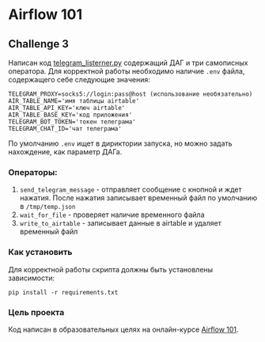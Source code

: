 # Airflow 101

## Challenge 3

Написан код [telegram_listerner.py](https://github.com/dimk00z/airflow_3/blob/master/dags/telegram_listener.py) содержащий ДАГ и три самописных оператора.
Для корректной работы необходимо наличие `.env` файла, содержащего себе следующие значения:

```
TELEGRAM_PROXY=socks5://login:pass@host (использование необязательно)
AIR_TABLE_NAME='имя таблицы airtable'
AIR_TABLE_API_KEY='ключ airtable'
AIR_TABLE_BASE_KEY='код приложения'
TELEGRAM_BOT_TOKEN='токен телеграма'
TELEGRAM_CHAT_ID='чат телеграма'
```

По умолчанию `.env` ищет в дириктории запуска, но можно задать нахождение, как параметр ДАГа.

### Операторы:

1. `send_telegram_message` - отправляет сообщение с кнопной и ждет нажатия. После нажатия записывает временный файл по умолчанию в `/tmp/temp.json`
2. `wait_for_file` - проверяет наличие временного файла
3. `write_to_airtable` - записывает данные в airtable и удаляет временный файл

### Как установить

Для корректной работы скрипта должны быть установлены зависимости:

```
pip install -r requirements.txt
```

### Цель проекта

Код написан в образовательных целях на онлайн-курсе [Airflow 101](https://airflow101.python-jitsu.club/).
